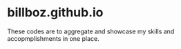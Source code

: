 billboz.github.io
=================
These codes are to aggregate and showcase my skills and accopmplishments in one place. 
